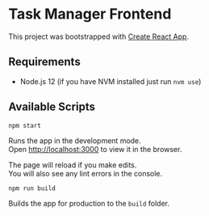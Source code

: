 # Task Manager Frontend

This project was bootstrapped with [Create React App](https://github.com/facebook/create-react-app).

## Requirements

- Node.js 12 (if you have NVM installed just run `nvm use`)

## Available Scripts

```
npm start
```

Runs the app in the development mode.<br />
Open [http://localhost:3000](http://localhost:3000) to view it in the browser.

The page will reload if you make edits.<br />
You will also see any lint errors in the console.

```
npm run build
```

Builds the app for production to the `build` folder.
